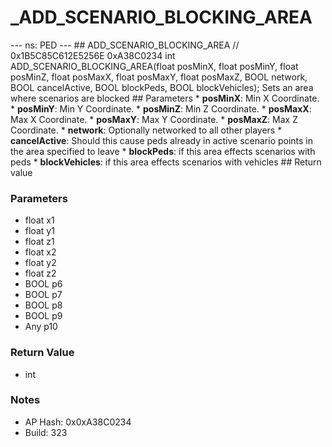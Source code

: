 # _ADD_SCENARIO_BLOCKING_AREA

--- ns: PED --- ## ADD_SCENARIO_BLOCKING_AREA  // 0x1B5C85C612E5256E 0xA38C0234 int ADD_SCENARIO_BLOCKING_AREA(float posMinX, float posMinY, float posMinZ, float posMaxX, float posMaxY, float posMaxZ, BOOL network, BOOL cancelActive, BOOL blockPeds, BOOL blockVehicles);  Sets an area where scenarios are blocked   ## Parameters * **posMinX**: Min X Coordinate. * **posMinY**: Min Y Coordinate. * **posMinZ**: Min Z Coordinate. * **posMaxX**: Max X Coordinate. * **posMaxY**: Max Y Coordinate. * **posMaxZ**: Max Z Coordinate. * **network**: Optionally networked to all other players * **cancelActive**: Should this cause peds already in active scenario points in the area specified to leave * **blockPeds**: if this area effects scenarios with peds * **blockVehicles**: if this area effects scenarios with vehicles  ## Return value

### Parameters
* float x1
* float y1
* float z1
* float x2
* float y2
* float z2
* BOOL p6
* BOOL p7
* BOOL p8
* BOOL p9
* Any p10

### Return Value
* int

### Notes
* AP Hash: 0x0xA38C0234
* Build: 323

